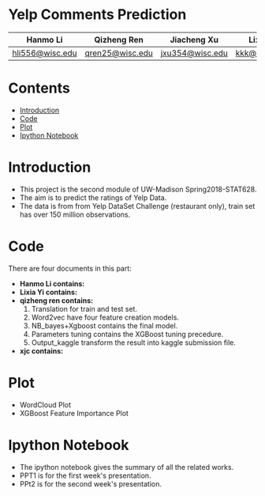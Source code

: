 # Yelp Comments Prediction

Hanmo Li| Qizheng Ren| Jiacheng Xu|Lixia Yi
--------|------------|------------|---------
hli556@wisc.edu|qren25@wisc.edu|jxu354@wisc.edu|kkk@wisc.edu


# Contents
* [Introduction](#Introduction)
* [Code](#Code)
* [Plot](#Plot)
* [Ipython Notebook](#I)


# <a id='Introduction'></a>Introduction
* This project is the second module of UW-Madison Spring2018-STAT628.
* The aim is to predict the ratings of Yelp Data.
* The data is from from Yelp DataSet Challenge (restaurant only), train set has over 150 million observations.
# <a id='Code'></a>Code
There are four documents in this part:
* **Hanmo Li contains:**
* **Lixia Yi contains:**
* **qizheng ren contains:**
    1. Translation for train and test set.
    2. Word2vec have four feature creation models.
    3. NB_bayes+Xgboost contains the final model.
    5. Parameters tuning contains the XGBoost tuning precedure.
    4. Output_kaggle transform the result into kaggle submission file.
* **xjc contains:**
# <a id='Plot'></a>Plot
* WordCloud Plot
* XGBoost Feature Importance Plot
# <a id='I'></a>Ipython Notebook
* The ipython notebook gives the summary of all the related works.
* PPT1 is for the first week's presentation.
* PPt2 is for the second week's presentation.

